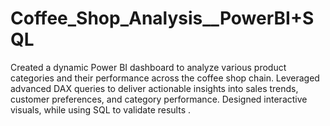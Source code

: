 # Coffee_Shop_Analysis__PowerBI+SQL
Created a dynamic Power BI dashboard to analyze various product categories and their performance across the coffee shop chain. Leveraged advanced DAX queries to deliver actionable insights into sales trends, customer preferences, and category performance. Designed interactive visuals, while using SQL to validate results .
